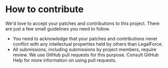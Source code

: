 # How to contribute

We'd love to accept your patches and contributions to this project.
There are just a few small guidelines you need to follow.

- You need to acknowledge that your patches and contributions never conflict
  with any intellectual properties held by others than LegalForce.
- All submissions, including submissions by project members, require review.
  We use GitHub pull requests for this purpose.
  Consult GitHub Help for more information on using pull requests.